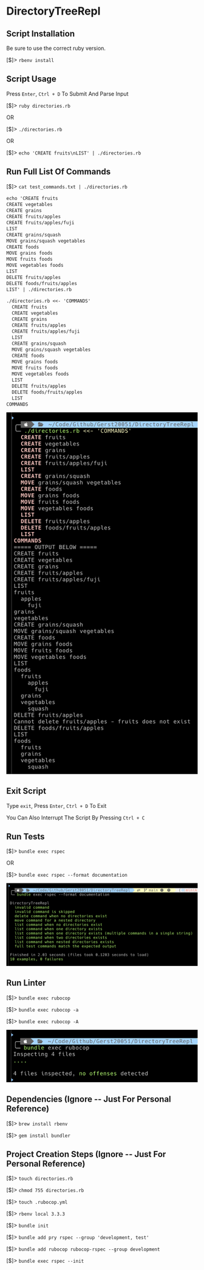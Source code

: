 # DirectoryTreeRepl

## Script Installation

Be sure to use the correct ruby version.

[$]> `rbenv install`

## Script Usage

Press `Enter`, `Ctrl + D` To Submit And Parse Input

[$]> `ruby directories.rb`

OR

[$]> `./directories.rb`

OR

[$]> `echo 'CREATE fruits\nLIST' | ./directories.rb`

## Run Full List Of Commands

[$]> `cat test_commands.txt | ./directories.rb`

```
echo 'CREATE fruits
CREATE vegetables
CREATE grains
CREATE fruits/apples
CREATE fruits/apples/fuji
LIST
CREATE grains/squash
MOVE grains/squash vegetables
CREATE foods
MOVE grains foods
MOVE fruits foods
MOVE vegetables foods
LIST
DELETE fruits/apples
DELETE foods/fruits/apples
LIST' | ./directories.rb
```

```
./directories.rb <<- 'COMMANDS'
  CREATE fruits
  CREATE vegetables
  CREATE grains
  CREATE fruits/apples
  CREATE fruits/apples/fuji
  LIST
  CREATE grains/squash
  MOVE grains/squash vegetables
  CREATE foods
  MOVE grains foods
  MOVE fruits foods
  MOVE vegetables foods
  LIST
  DELETE fruits/apples
  DELETE foods/fruits/apples
  LIST
COMMANDS
```

![Command Output Screenshot](screenshots/command_output.png)

## Exit Script

Type `exit`, Press `Enter`, `Ctrl + D` To Exit

You Can Also Interrupt The Script By Pressing `Ctrl + C`

## Run Tests

[$]> `bundle exec rspec`

OR

[$]> `bundle exec rspec --format documentation`

![RSpec Output Screenshot](screenshots/rspec_output.png)

## Run Linter

[$]> `bundle exec rubocop`

[$]> `bundle exec rubocop -a`

[$]> `bundle exec rubocop -A`

![RuboCop Output Screenshot](screenshots/rubocop_output.png)

## Dependencies (Ignore -- Just For Personal Reference)

[$]> `brew install rbenv`

[$]> `gem install bundler`

## Project Creation Steps (Ignore -- Just For Personal Reference)

[$]> `touch directories.rb`

[$]> `chmod 755 directories.rb`

[$]> `touch .rubocop.yml`

[$]> `rbenv local 3.3.3`

[$]> `bundle init`

[$]> `bundle add pry rspec --group 'development, test'`

[$]> `bundle add rubocop rubocop-rspec --group development`

[$]> `bundle exec rspec --init`
